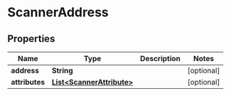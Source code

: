 
# ScannerAddress

## Properties
Name | Type | Description | Notes
------------ | ------------- | ------------- | -------------
**address** | **String** |  |  [optional]
**attributes** | [**List&lt;ScannerAttribute&gt;**](ScannerAttribute.md) |  |  [optional]



